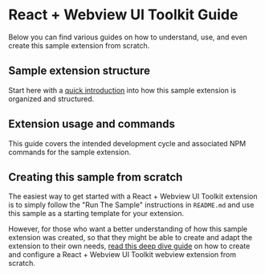 # React + Webview UI Toolkit Guide

Below you can find various guides on how to understand, use, and even create this sample extension from scratch.

## Sample extension structure

Start here with a [quick introduction](./react-toolkit-guide.md) into how this sample extension is organized and structured.

## Extension usage and commands

This guide covers the intended development cycle and associated NPM commands for the sample extension.

## Creating this sample from scratch

The easiest way to get started with a React + Webview UI Toolkit extension is to simply follow the "Run The Sample" instructions in `README.md` and use this sample as a starting template for your extension.

However, for those who want a better understanding of how this sample extension was created, so that they might be able to create and adapt the extension to their own needs, [read this deep dive guide](./react-toolkit-setup-guide.md) on how to create and configure a React + Webview UI Toolkit webview extension from scratch.
